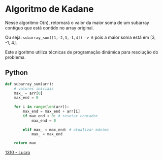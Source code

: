 # Algoritmo de Kadane

Nesse algoritmo O(n), retornará o valor da maior soma de um subarray contíguo que está contido no array original.

Ou seja: `subarray_sum([1,-2,3,-1,4]) -> 6` pois a maior soma está em [3, -1, 4].

Este algoritmo utiliza técnicas de programação dinâmica para resolução do problema.

## Python

```python
def subarray_sum(arr):
    # valores iniciais
    max_ = arr[0]
    max_end = 0
    
    for i in range(len(arr)):
        max_end = max_end + arr[i]
        if max_end < 0: # resetar contador
            max_end = 0
        
        elif max_ < max_end: # atualizar máximo
            max_ = max_end

    return max_
```

[1310 - Lucro](https://www.beecrowd.com.br/judge/pt/problems/view/1310)